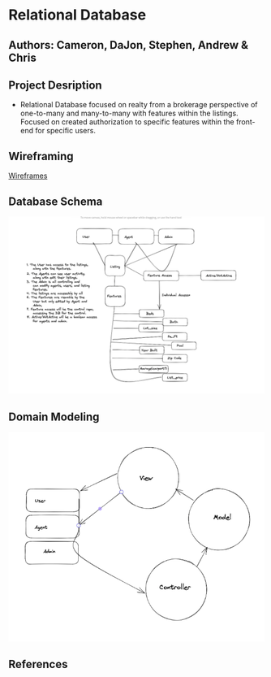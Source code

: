 # Relational Database

## Authors: Cameron, DaJon, Stephen, Andrew & Chris

## Project Desription

- Relational Database focused on realty from a brokerage perspective of one-to-many and many-to-many with features within the listings. Focused on created authorization to specific features within the front-end for specific users.

## Wireframing

[Wireframes](./wireframes)

## Database Schema

![schema](./Domain_Framework.png)

## Domain Modeling 

![model](./Screenshot%202023-05-12%20at%201.40.57%20PM.png)

## References

